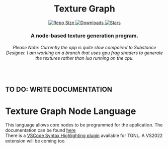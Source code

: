 <h1 align="center"> Texture Graph </h2>
<p align="center">
    <a href="#">
        <img src="https://img.shields.io/github/repo-size/oxi-dev0/Texture-Graph" alt="Repo Size">
    </a>
    <a href="https://github.com/oxi-dev0/Texture-Graph/releases/tag/v1.0">
        <img src="https://img.shields.io/github/downloads/oxi-dev0/Texture-Graph/total" alt="Downloads">
    </a>
    <a href="#">
        <img src="https://img.shields.io/github/stars/oxi-dev0/Texture-Graph" alt="Stars">
    </a>
</p>

<h3 align="center"> A node-based texture generation program. </h3>
<h6 align="center"> Please Note: Currently the app is quite slow compaired to Substance Designer. I am working on a branch that uses gpu frag shaders to generate the textures rather than lua running on the cpu. </h6>
<br>

## TO DO: WRITE DOCUMENTATION

# Texture Graph Node Language
This language allows core nodes to be programmed for the application. The documentation can be found [here](https://github.com/oxi-dev0/Texture-Graph/tree/main/src/Nodes)  
There is a [VSCode Syntax Highlighting plugin](https://github.com/oxi-dev0/TGNL) available for TGNL. A VS2022 extension will be coming too.
